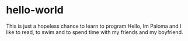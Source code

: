 # hello-world
This is just a hopeless chance to learn to program
Hello, Im Paloma and I like to read, to swim and to spend time with my friends and my boyfriend.
